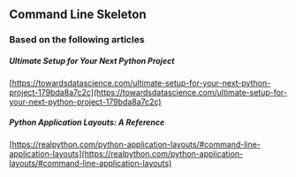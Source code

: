## Command Line Skeleton

### Based on the following articles

##### Ultimate Setup for Your Next Python Project
[https://towardsdatascience.com/ultimate-setup-for-your-next-python-project-179bda8a7c2c](https://towardsdatascience.com/ultimate-setup-for-your-next-python-project-179bda8a7c2c)

##### Python Application Layouts: A Reference
[https://realpython.com/python-application-layouts/#command-line-application-layouts](https://realpython.com/python-application-layouts/#command-line-application-layouts)
